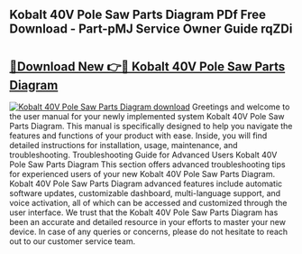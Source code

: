 ## Kobalt 40V Pole Saw Parts Diagram PDf Free Download - Part-pMJ Service Owner Guide rqZDi

# <h2><a href="http://dfhfyl.blite.top/?on=Kobalt+40V+Pole+Saw+Parts+Diagram">🔗Download New 👉🔴 Kobalt 40V Pole Saw Parts Diagram</a></h2>

[![Kobalt 40V Pole Saw Parts Diagram download](https://i.imgur.com/lujVjoI.png)](http://dfhfyl.blite.top/?on=Kobalt+40V+Pole+Saw+Parts+Diagram)
Greetings and welcome to the user manual for your newly implemented system Kobalt 40V Pole Saw Parts Diagram. This manual is specifically designed to help you navigate the features and functions of your product with ease. Inside, you will find detailed instructions for installation, usage, maintenance, and troubleshooting. Troubleshooting Guide for Advanced Users Kobalt 40V Pole Saw Parts Diagram This section offers advanced troubleshooting tips for experienced users of your new Kobalt 40V Pole Saw Parts Diagram. Kobalt 40V Pole Saw Parts Diagram advanced features include automatic software updates, customizable dashboard, multi-language support, and voice activation, all of which can be accessed and customized through the user interface. We trust that the Kobalt 40V Pole Saw Parts Diagram has been an accurate and detailed resource in your efforts to master your new device. In case of any queries or concerns, please do not hesitate to reach out to our customer service team.
